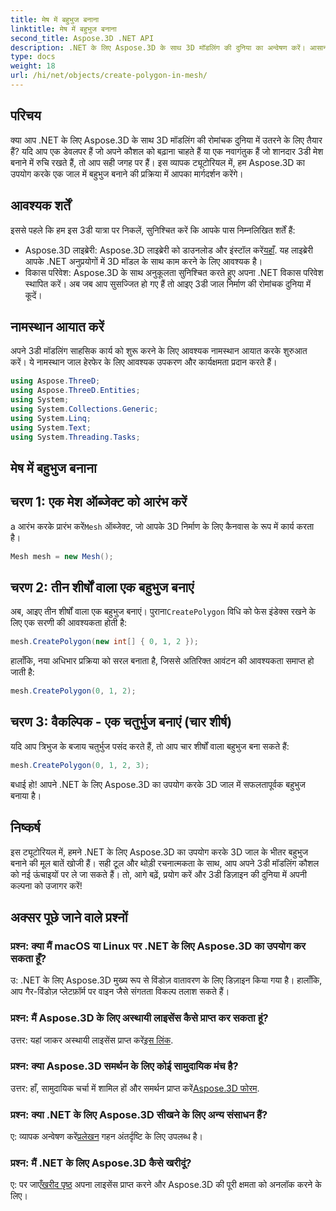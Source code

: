```yaml
---
title: मेष में बहुभुज बनाना
linktitle: मेष में बहुभुज बनाना
second_title: Aspose.3D .NET API
description: .NET के लिए Aspose.3D के साथ 3D मॉडलिंग की दुनिया का अन्वेषण करें। आसानी से जालों में आश्चर्यजनक बहुभुज बनाएं। एक व्यापक विकास अनुभव के लिए अभी डाउनलोड करें!
type: docs
weight: 18
url: /hi/net/objects/create-polygon-in-mesh/
---
```

## परिचय
क्या आप .NET के लिए Aspose.3D के साथ 3D मॉडलिंग की रोमांचक दुनिया में उतरने के लिए तैयार हैं? यदि आप एक डेवलपर हैं जो अपने कौशल को बढ़ाना चाहते हैं या एक नवागंतुक हैं जो शानदार 3डी मेश बनाने में रुचि रखते हैं, तो आप सही जगह पर हैं। इस व्यापक ट्यूटोरियल में, हम Aspose.3D का उपयोग करके एक जाल में बहुभुज बनाने की प्रक्रिया में आपका मार्गदर्शन करेंगे।
## आवश्यक शर्तें
इससे पहले कि हम इस 3डी यात्रा पर निकलें, सुनिश्चित करें कि आपके पास निम्नलिखित शर्तें हैं:
-  Aspose.3D लाइब्रेरी: Aspose.3D लाइब्रेरी को डाउनलोड और इंस्टॉल करें[यहाँ](https://releases.aspose.com/3d/net/). यह लाइब्रेरी आपके .NET अनुप्रयोगों में 3D मॉडल के साथ काम करने के लिए आवश्यक है।
- विकास परिवेश: Aspose.3D के साथ अनुकूलता सुनिश्चित करते हुए अपना .NET विकास परिवेश स्थापित करें।
अब जब आप सुसज्जित हो गए हैं तो आइए 3डी जाल निर्माण की रोमांचक दुनिया में कूदें।
## नामस्थान आयात करें
अपने 3डी मॉडलिंग साहसिक कार्य को शुरू करने के लिए आवश्यक नामस्थान आयात करके शुरुआत करें। ये नामस्थान जाल हेरफेर के लिए आवश्यक उपकरण और कार्यक्षमता प्रदान करते हैं।
```csharp
using Aspose.ThreeD;
using Aspose.ThreeD.Entities;
using System;
using System.Collections.Generic;
using System.Linq;
using System.Text;
using System.Threading.Tasks;
```
## मेष में बहुभुज बनाना
## चरण 1: एक मेश ऑब्जेक्ट को आरंभ करें
 a आरंभ करके प्रारंभ करें`Mesh` ऑब्जेक्ट, जो आपके 3D निर्माण के लिए कैनवास के रूप में कार्य करता है।
```csharp
Mesh mesh = new Mesh();
```
## चरण 2: तीन शीर्षों वाला एक बहुभुज बनाएं
 अब, आइए तीन शीर्षों वाला एक बहुभुज बनाएं। पुराना`CreatePolygon` विधि को फेस इंडेक्स रखने के लिए एक सरणी की आवश्यकता होती है:
```csharp
mesh.CreatePolygon(new int[] { 0, 1, 2 });
```
हालाँकि, नया अधिभार प्रक्रिया को सरल बनाता है, जिससे अतिरिक्त आवंटन की आवश्यकता समाप्त हो जाती है:
```csharp
mesh.CreatePolygon(0, 1, 2);
```
## चरण 3: वैकल्पिक - एक चतुर्भुज बनाएं (चार शीर्ष)
यदि आप त्रिभुज के बजाय चतुर्भुज पसंद करते हैं, तो आप चार शीर्षों वाला बहुभुज बना सकते हैं:
```csharp
mesh.CreatePolygon(0, 1, 2, 3);
```
बधाई हो! आपने .NET के लिए Aspose.3D का उपयोग करके 3D जाल में सफलतापूर्वक बहुभुज बनाया है।
## निष्कर्ष
इस ट्यूटोरियल में, हमने .NET के लिए Aspose.3D का उपयोग करके 3D जाल के भीतर बहुभुज बनाने की मूल बातें खोजी हैं। सही टूल और थोड़ी रचनात्मकता के साथ, आप अपने 3डी मॉडलिंग कौशल को नई ऊंचाइयों पर ले जा सकते हैं। तो, आगे बढ़ें, प्रयोग करें और 3डी डिज़ाइन की दुनिया में अपनी कल्पना को उजागर करें!
## अक्सर पूछे जाने वाले प्रश्नों
### प्रश्न: क्या मैं macOS या Linux पर .NET के लिए Aspose.3D का उपयोग कर सकता हूँ?
उ: .NET के लिए Aspose.3D मुख्य रूप से विंडोज़ वातावरण के लिए डिज़ाइन किया गया है। हालाँकि, आप गैर-विंडोज़ प्लेटफ़ॉर्म पर वाइन जैसे संगतता विकल्प तलाश सकते हैं।
### प्रश्न: मैं Aspose.3D के लिए अस्थायी लाइसेंस कैसे प्राप्त कर सकता हूं?
 उत्तर: यहां जाकर अस्थायी लाइसेंस प्राप्त करें[इस लिंक](https://purchase.aspose.com/temporary-license/).
### प्रश्न: क्या Aspose.3D समर्थन के लिए कोई सामुदायिक मंच है?
 उत्तर: हाँ, सामुदायिक चर्चा में शामिल हों और समर्थन प्राप्त करें[Aspose.3D फोरम](https://forum.aspose.com/c/3d/18).
### प्रश्न: क्या .NET के लिए Aspose.3D सीखने के लिए अन्य संसाधन हैं?
 ए: व्यापक अन्वेषण करें[प्रलेखन](https://reference.aspose.com/3d/net/) गहन अंतर्दृष्टि के लिए उपलब्ध है।
### प्रश्न: मैं .NET के लिए Aspose.3D कैसे खरीदूं?
 ए: पर जाएँ[खरीद पृष्ठ](https://purchase.aspose.com/buy) अपना लाइसेंस प्राप्त करने और Aspose.3D की पूरी क्षमता को अनलॉक करने के लिए।